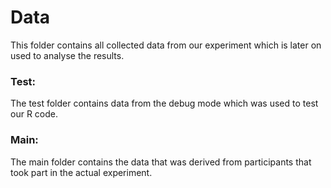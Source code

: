 # Data

This folder contains all collected data from our experiment which is later on used to analyse the results.

### Test:
The test folder contains data from the debug mode which was used to test our R code.

### Main:
The main folder contains the data that was derived from participants that took part in the actual experiment.
